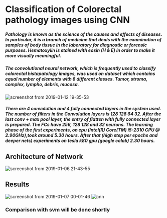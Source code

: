 # Classification of Colorectal pathology images using CNN
##### Pathology is known as the science of the causes and effects of diseases. In particular, it is a branch of medicine that deals with the examination of samples of body tissue in the laboratory for diagnostic or forensic purposes. Hematoxylin is stained with eosin (H & E) in order to make it more visually meaningful.
##### The convolutional neural network, which is frequently used to classify colorectal histapatology images, was used on dataset which contains equal number of elements with 8 different classes. Tumor, stroma, complex, lympho, debris, mucosa. 

![screenshot from 2019-01-12 19-35-53](https://user-images.githubusercontent.com/33849722/51075780-5e59cd00-16a1-11e9-9339-1d9162b8951d.png)

##### There are 4 convolution and 4 fully connected layers in the system used. The number of filters in the Convolution layers is 128 128 64 32. After the last conv + max pool layer, the entry of flatten with fully connected layer is prepared. The FCs have 256, 128 128 and 32 neurons. The learning phase of the first experiments, on cpu (Intel(R) Core(TM) i5-2310 CPU @ 2.90GHz),took around 5.30 hours. After that (high step per epochs and deeper nets) experiments on tesla k80 gpu (google colab) 2.30 hours.
## Architecture of Network

![screenshot from 2019-01-06 21-43-55](https://user-images.githubusercontent.com/33849722/51075752-0f139c80-16a1-11e9-8168-ce84dabb220f.png)

## Results

![screenshot from 2019-01-07 00-01-46](https://user-images.githubusercontent.com/33849722/51075782-6f0a4300-16a1-11e9-97b8-d2577714d0c5.png)
![cnn](https://user-images.githubusercontent.com/33849722/50567242-9aad3500-0d53-11e9-9b17-4c36d3bbcf8f.png)

### Comparison with svm will be done shortly
